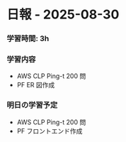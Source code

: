 # 日報 - 2025-08-30

### 学習時間: 3h

### 学習内容

- AWS CLP Ping-t 200 問
- PF ER 図作成

### 明日の学習予定

- AWS CLP Ping-t 200 問
- PF フロントエンド作成
